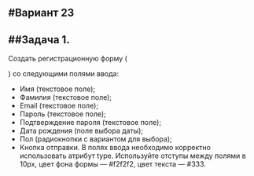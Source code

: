#Вариант 23
---
##Задача 1.
---
Создать регистрационную форму (<form>) со следующими полями ввода: 
- Имя (текстовое поле); 
- Фамилия (текстовое поле); 
- Email (текстовое поле); 
- Пароль (текстовое поле); 
- Подтверждение пароля (текстовое поле); 
- Дата рождения (поле выбора даты); 
- Пол (радиокнопки с вариантом для выбора); 
- Кнопка отправки. 
В полях ввода необходимо корректно использовать атрибут type. Используйте отступы между полями в 10px, цвет фона формы — #f2f2f2, цвет текста — #333.
